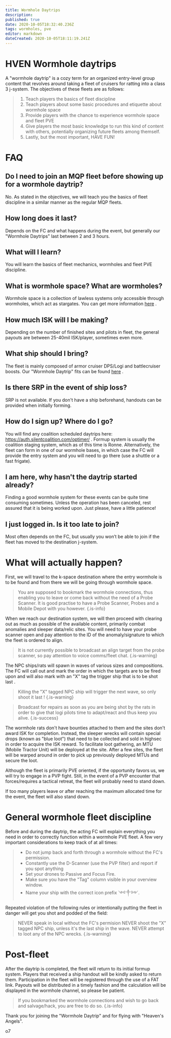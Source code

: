 ```yaml
---
title: Wormhole Daytrips
description: 
published: true
date: 2020-10-05T18:32:40.236Z
tags: wormholes, pve
editor: markdown
dateCreated: 2020-10-05T18:11:19.241Z
---
```


# HVEN Wormhole daytrips
A "wormhole daytrip" is a cozy term for an organized entry-level group content that revolves around taking a fleet of cruisers for ratting into a class 3 j-system. The objectives of these fleets are as follows:
> 1. Teach players the basics of fleet discipline 
> 1. Teach players about some basic procedures and etiquette about wormhole space
> 1. Provide players with the chance to experience wormhole space and fleet PVE
> 1. Give players the most basic knowledge to run this kind of content with others, potentially organizing future fleets among themself.
> 1. Lastly, but the most important, HAVE FUN!

# FAQ
## Do I need to join an MQP fleet before showing up for a wormhole daytrip?
No. As stated in the objectives, we will teach you the basics of fleet discipline in a similar manner as the regular MQP fleets.
<br>
## How long does it last?
Depends on the FC and what happens during the event, but generally our "Wormhole Daytrips" last between 2 and 3 hours.
<br>

## What will I learn?
You will learn the basics of fleet mechanics, wormholes and fleet PVE discipline.
<br>
## What is wormhole space? What are wormholes?
Wormhole space is a collection of lawless systems only accessible through wormholes, which act as stargates. You can get more information [here](/services/flightmanuals/wormholes) .
<br>
## How much ISK will I be making?
Depending on the number of finished sites and pilots in fleet, the general payouts are between 25-40mil ISK/player, sometimes even more.
<br>
## What ship should I bring?
The fleet is mainly composed of armor cruiser DPS/Logi and battlecruiser boosts. Our "Wormhole Daytrip" fits can be found [here](/community/doctrines/coalition-doctrines#wh-daytrip) .
<br>
## Is there SRP in the event of ship loss?
SRP is not available. If you don't have a ship beforehand, handouts can be provided when initially forming.
<br>
## How do I sign up? Where do I go?
You will find any coalition scheduled daytrips here: https://auth.silentcoalition.com/optimer/ . Formup system is usually the coalition staging system, which as of this time is Ronne. 
Alternatively, the fleet can form in one of our wormhole bases, in which case the FC will provide the entry system and you will need to go there (use a shuttle or a fast frigate). 
<br>
## I am here, why hasn't the daytrip started already?
Finding a good wormhole system for these events can be quite time consuming sometimes. Unless the operation has been canceled, rest assured that it is being worked upon. Just please, have a little patience!
<br>
## I just logged in. Is it too late to join?
Most often depends on the FC, but usually you won’t be able to join if the fleet has moved to the destination j-system.
<br>

# What will actually happen?
First, we will travel to the k-space destination where the entry wormhole is to be found and from there we will be going through wormhole space. 
> You are supposed to bookmark the wormhole connections, thus enabling you to leave or come back without the need of a Probe Scanner. It is good practise to have a Probe Scanner, Probes and a Mobile Depot with you however.
{.is-info}


When we reach our destination system, we will then proceed with clearing out as much as possible of the available content, primarily combat anomalies and sleeper data/relic sites. You will need to have your probe scanner open and pay attention to the ID of the anomaly/signature to which the fleet is ordered to align.
> It is not currently possible to broadcast an align target from the probe scanner, so pay attention to voice comms/fleet chat.
{.is-warning}


The NPC ships/rats will spawn in waves of various sizes and compositions. The FC will call out and mark the order in which the targets are to be fired upon and will also mark with an "X" tag the trigger ship that is to be shot last .
> Killing the "X" tagged NPC ship will trigger the next wave, so only shoot it last !
{.is-warning}

> Broadcast for repairs as soon as you are being shot by the rats in order to give that logi pilots time to adapt/react and thus keep you alive.
{.is-success}


The wormhole rats don't have bounties attached to them and the sites don't award ISK for completion. Instead, the sleeper wrecks will contain special drops (known as "blue loot") that need to be collected and sold in highsec in order to acquire the ISK reward. To facilitate loot gathering, an MTU (Mobile Tractor Unit) will be deployed at the site. 
After a few sites, the fleet will be warped around in order to pick up previously deployed MTUs and secure the loot.

Although the fleet is primarily PVE oriented, if the opportunity favors us, we will try to engage in a PVP fight. Still, in the event of a PVP encounter that forces/requires a tactical retreat, the fleet will probably need to stand down.

If too many players leave or after reaching the maximum allocated time for the event, the fleet will also stand down.

# General wormhole fleet discipline
Before and during the daytrip, the acting FC will explain everything you need in order to correctly function within a wormhole PVE fleet. A few very important considerations to keep track of at all times:
> - Do not jump back and forth through a wormhole without the FC's permission.
> - Constantly use the D-Scanner (use the PVP filter) and report if you spot anything
> - Set your drones to Passive and Focus Fire.
> - Make sure you have the "Tag" column visible in your overview window.
> - Name your ship with the correct icon prefix ༺༒༻.


Repeated violation of the following rules or intentionally putting the fleet in danger will get you shot and podded of the field:
> NEVER speak in local without the FC's permision
> NEVER shoot the "X" tagged NPC ship, unless it's the last ship in the wave.
> NEVER attempt to loot any of the NPC wrecks.
> {.is-warning}

# Post-fleet
After the daytrip is completed, the fleet will return to its initial formup system. Players that received a ship handout will be kindly asked to return them. Participation in the fleet will be registered through the use of a FAT link.
Payouts will be distributed in a timely fashion and the calculation will be displayed in the wormhole channel, so please be patient. 
> If you bookmarked the wormhole connections and wish to go back and salvage/hack, you are free to do so.
{.is-info}


Thank you for joining the "Wormhole Daytrip" and for flying with "Heaven's Angels".

o7



